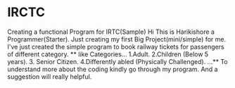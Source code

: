 # IRCTC
Creating a functional Program for IRTC(Sample)
Hi This is Harikishore a Programmer(Starter).
Just creating my first Big Project(mini/simple) for me.
I've just created the simple program to book railway tickets for passengers of different category.
** like Categories...
1.Adult.
2.Children (Below 5 years).
3. Senior Citizen.
4.Differently abled (Physically Challenged). ...**
To understand more about the coding kindly go through my program.
And a suggestion will really helpful.
